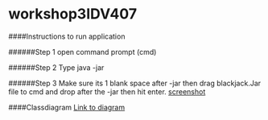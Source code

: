 workshop3IDV407
===============
####Instructions to run application

######Step 1
open command prompt (cmd) 

######Step 2
Type java -jar

######Step 3
Make sure its 1 blank space after -jar then drag blackjack.Jar file to cmd and drop after the -jar then hit enter.
[screenshot](run_print_screen.PNG)

####Classdiagram 
[Link to diagram](https://github.com/Grenmyr/workshop3IDV407/blob/master/classdiagram.svg)
